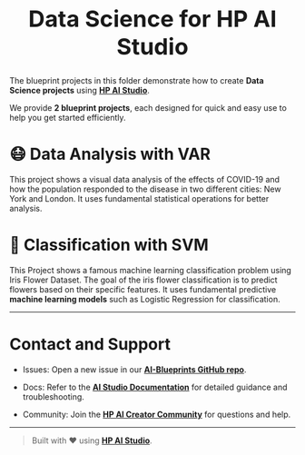 <h1 style="text-align: center; font-size: 40px;"> Data Science for HP AI Studio </h1>

The blueprint projects in this folder demonstrate how to create **Data Science projects** using [**HP AI Studio**](https://www.hp.com/us-en/workstations/ai-studio.html).

We provide **2 blueprint projects**, each designed for quick and easy use to help you get started efficiently.

# 😷 Data Analysis with VAR

This project shows a visual data analysis of the effects of COVID-19 and how the population responded to the disease in two different cities: New York and London. It uses fundamental statistical operations for better analysis.

# 🌷 Classification with SVM

This Project shows a famous machine learning classification problem using Iris Flower Dataset. The goal of the iris flower classification is to predict flowers based on their specific features. It uses fundamental predictive **machine learning models** such as Logistic Regression for classification.

---

# Contact and Support  

- Issues: Open a new issue in our [**AI-Blueprints GitHub repo**](https://github.com/HPInc/AI-Blueprints).

- Docs: Refer to the **[AI Studio Documentation](https://zdocs.datascience.hp.com/docs/aistudio/overview)** for detailed guidance and troubleshooting. 

- Community: Join the [**HP AI Creator Community**](https://community.datascience.hp.com/) for questions and help.

---

> Built with ❤️ using [**HP AI Studio**](https://www.hp.com/us-en/workstations/ai-studio.html).
